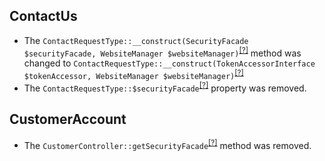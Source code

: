 ContactUs
---------
* The `ContactRequestType::__construct(SecurityFacade $securityFacade, WebsiteManager $websiteManager)`<sup>[[?]](https://github.com/orocommerce/orocommerce-orocrm/tree/1.2.0/src/Oro/Bridge/ContactUs/Form/Type/ContactRequestType.php#L35 "Oro\Bridge\ContactUs\Form\Type\ContactRequestType")</sup> method was changed to `ContactRequestType::__construct(TokenAccessorInterface $tokenAccessor, WebsiteManager $websiteManager)`<sup>[[?]](https://github.com/orocommerce/orocommerce-orocrm/tree/1.3.0/src/Oro/Bridge/ContactUs/Form/Type/ContactRequestType.php#L32 "Oro\Bridge\ContactUs\Form\Type\ContactRequestType")</sup>
* The `ContactRequestType::$securityFacade`<sup>[[?]](https://github.com/orocommerce/orocommerce-orocrm/tree/1.2.0/src/Oro/Bridge/ContactUs/Form/Type/ContactRequestType.php#L24 "Oro\Bridge\ContactUs\Form\Type\ContactRequestType::$securityFacade")</sup> property was removed.

CustomerAccount
---------------
* The `CustomerController::getSecurityFacade`<sup>[[?]](https://github.com/orocommerce/orocommerce-orocrm/tree/1.2.0/src/Oro/Bridge/CustomerAccount/Controller/CustomerController.php#L214 "Oro\Bridge\CustomerAccount\Controller\CustomerController::getSecurityFacade")</sup> method was removed.


